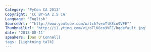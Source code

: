 ```yaml
---
Category: 'PyCon CA 2013'
Copyright: 'CC BY-SA 2.5 CA'
Language: 'English'
SourceUrl: '"http://www.youtube.com/watch?v=oTlK8co9VFE"'
ThumbnailUrl: 'http://i1.ytimg.com/vi/oTlK8co9VFE/hqdefault.jpg'
date: '2013-08-11'
speakers: [Dan O'Connell]
tags: [Lightning talk]
---
```


